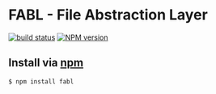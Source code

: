# FABL - File Abstraction Layer
[![build status](https://secure.travis-ci.org/jhermsmeier/node-fabl.png)](http://travis-ci.org/jhermsmeier/node-fabl)
[![NPM version](https://badge.fury.io/js/fabl.png)](https://npmjs.org/fabl)


## Install via [npm](https://npmjs.org)

```sh
$ npm install fabl
```
